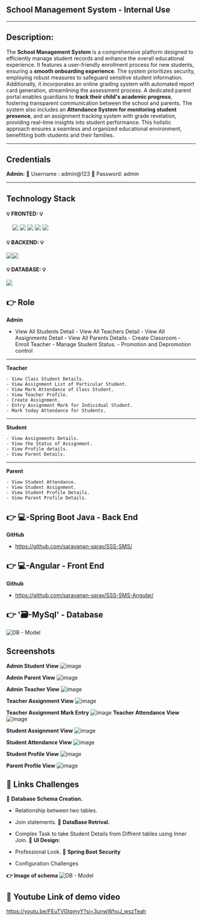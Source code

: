 ## School Management System - Internal Use

---

## **Description:**

The **School Management System** is a comprehensive platform designed to efficiently manage student records and enhance the overall educational experience. It features a user-friendly enrollment process for new students, ensuring a **smooth onboarding experience**. The system prioritizes security, employing robust measures to safeguard sensitive student information.
Additionally, it incorporates an online grading system with automated report card generation, streamlining the assessment process. A dedicated parent portal enables guardians to **track their child's academic progress**, fostering transparent communication between the school and parents. The system also includes an **Attendance System for monitoring student presence**, and an assignment tracking system with grade revelation, providing real-time insights into student performance. This holistic approach ensures a seamless and organized educational environment, benefitting both students and their families.

_____

## Credentials



**Admin:**
📧 Username : admin@123
🔐 Password: admin

___

## Technology Stack

<h4>💡 FRONTED: 💡</h4>
<p>&nbsp; &nbsp;  <img src="https://img.shields.io/badge/HTML5-E34F26?style=for-the-badge&logo=html5&logoColor=white" />  <img src="https://img.shields.io/badge/CSS3-1572B6?style=for-the-badge&logo=css3&logoColor=white" /> <img src="https://img.shields.io/badge/Bootstrap-563D7C?style=for-the-badge&logo=bootstrap&logoColor=white" />  <img src="https://img.shields.io/badge/TypeScript-007ACC?style=for-the-badge&logo=typescript&logoColor=white" />   <img src="https://img.shields.io/badge/Angular-DD0031?style=for-the-badge&logo=angular&logoColor=white" /></p>

<h4>💡 BACKEND: 💡</h4>
<p>  <img src="https://img.shields.io/badge/java-%23ED8B00.svg?style=for-the-badge&logo=openjdk&logoColor=white" /><img src="https://img.shields.io/badge/Spring_Boot-F2F4F9?style=for-the-badge&logo=spring-boot" /> </p>

<h4>💡 DATABASE: 💡</h4>
<p> <img src="https://img.shields.io/badge/mysql-%2300f.svg?style=for-the-badge&logo=mysql&logoColor=white" /> </p>

## 👉 Role

**Admin**

- View All Students Detail - View All Teachers Detail - View All Assignments Detail - View All Parents Details - Create Classroom - Enroll Teacher - Manage Student Status. - Promotion and Depromotion control

---

**Teacher**

    - View Class Student Details.
    - View Assignment List of Particular Student.
    - View Mark Attendance of Class Student.
    - View Teacher Profile.
    - Create Assignment.
    - Entry Assignment Mark for Individual Student.
    - Mark today Attendance for Students.

---

**Student**

    - View Assignments Details.
    - View the Status of Assignment.
    - View Profile details.
    - View Parent Details.

---

**Parent**

    - View Student Attendance.
    - View Student Assignment.
    - View Student Profile Details.
    - View Parent Profile Details.

## 👉 💻-Spring Boot Java - Back End

**GitHub**

- https://github.com/saravanan-sarav/SSS-SMS/

## 👉 💻-Angular - Front End

**Github**

- https://github.com/saravanan-sarav/SSS-SMS-Angular/

## 👉 '🗃️-MySql' - Database
![DB - Model](https://github.com/saravanan-sarav/SSS-SMS-Angular/assets/145537699/28320e5c-27fb-4034-b57f-f4501e438491)

## Screenshots

**Admin Student View**
![image](https://github.com/saravanan-sarav/SSS-SMS-Angular/assets/145537699/43891a53-c598-4751-ac92-50b86c56411e)

**Admin Parent View**
![image](https://github.com/saravanan-sarav/SSS-SMS-Angular/assets/145537699/757b3f43-917d-4b66-b8e4-7ab24d0ba769)

**Admin Teacher View**
![image](https://github.com/saravanan-sarav/SSS-SMS-Angular/assets/145537699/b00ea049-8bab-4eff-b7ca-6d28df78b954)

**Teacher Assignment View**
![image](https://github.com/saravanan-sarav/SSS-SMS-Angular/assets/145537699/688d2d22-c4ad-465c-a1ac-1c8ebcf11c93)

**Teacher Assignment Mark Entry**
![image](https://github.com/saravanan-sarav/SSS-SMS-Angular/assets/145537699/631c2891-cf0a-4113-ac24-5bc94941368d)
**Teacher Attendance View**
![image](https://github.com/saravanan-sarav/SSS-SMS-Angular/assets/145537699/c62db196-5e63-4051-b6a3-d0bed656c91c)

**Student Assignment View**
![image](https://github.com/saravanan-sarav/SSS-SMS-Angular/assets/145537699/b13498d7-6bd7-4ff8-ae64-8d25bf0ffe32)

**Student Attendance View**
![image](https://github.com/saravanan-sarav/SSS-SMS-Angular/assets/145537699/02c8c24c-fb92-49ee-821d-4dc756774192)

**Student Profile View**
![image](https://github.com/saravanan-sarav/SSS-SMS-Angular/assets/145537699/eb2ebbd3-ed60-4941-b385-48b3e81609be)

**Parent Profile View**
![image](https://github.com/saravanan-sarav/SSS-SMS-Angular/assets/145537699/b47ce5b3-8ec8-432a-9e14-b4b281e0d47c)

## 🔗 Links Challenges

🔴 **Database Schema Creation.**

- Relationship between two tables.
- Join statements.
  🔴 **DataBase Retrival.**

- Complex Task to take Student Details from Diffrent tables using Inner Join.
  🔴 **UI Design:**

- Professional Look.
  🔴 **Spring Boot Security**

- Configuration Challenges

**👉 Image of schema**
![DB - Model](https://github.com/saravanan-sarav/SSS-SMS-Angular/assets/145537699/1ced8560-c135-4209-987d-e4827fbd1699)
## 🔗 Youtube Link of demo video
https://youtu.be/FEuTVGtqmyY?si=3unwWhoJ_wszTeah

